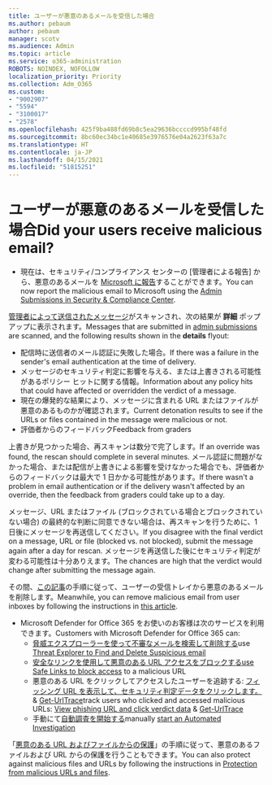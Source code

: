 ```yaml
---
title: ユーザーが悪意のあるメールを受信した場合
ms.author: pebaum
author: pebaum
manager: scotv
ms.audience: Admin
ms.topic: article
ms.service: o365-administration
ROBOTS: NOINDEX, NOFOLLOW
localization_priority: Priority
ms.collection: Adm_O365
ms.custom:
- "9002907"
- "5594"
- "3100017"
- "2578"
ms.openlocfilehash: 425f9ba488fd69b8c5ea29636bccccd995bf48fd
ms.sourcegitcommit: 8bc60ec34bc1e40685e3976576e04a2623f63a7c
ms.translationtype: HT
ms.contentlocale: ja-JP
ms.lasthandoff: 04/15/2021
ms.locfileid: "51815251"
---
```

# <a name="did-your-users-receive-malicious-email"></a><span data-ttu-id="5bb4c-102">ユーザーが悪意のあるメールを受信した場合</span><span class="sxs-lookup"><span data-stu-id="5bb4c-102">Did your users receive malicious email?</span></span>

- <span data-ttu-id="5bb4c-103">現在は、セキュリティ/コンプライアンス センターの [管理者による報告] から、悪意のあるメールを [Microsoft に報告](https://sip.protection.office.com/reportsubmission)することができます。</span><span class="sxs-lookup"><span data-stu-id="5bb4c-103">You can now report the malicious email to Microsoft using the [Admin Submissions in Security & Compliance Center](https://sip.protection.office.com/reportsubmission).</span></span>

<span data-ttu-id="5bb4c-104">[管理者によって送信されたメッセージ](https://sip.protection.office.com/reportsubmission)がスキャンされ、次の結果が **詳細** ポップアップに表示されます。</span><span class="sxs-lookup"><span data-stu-id="5bb4c-104">Messages that are submitted in [admin submissions](https://sip.protection.office.com/reportsubmission) are scanned, and the following results shown in the **details** flyout:</span></span>

- <span data-ttu-id="5bb4c-105">配信時に送信者のメール認証に失敗した場合。</span><span class="sxs-lookup"><span data-stu-id="5bb4c-105">If there was a failure in the sender's email authentication at the time of delivery.</span></span>
- <span data-ttu-id="5bb4c-106">メッセージのセキュリティ判定に影響を与える、または上書きされる可能性があるポリシー ヒットに関する情報。</span><span class="sxs-lookup"><span data-stu-id="5bb4c-106">Information about any policy hits that could have affected or overridden the verdict of a message.</span></span>
- <span data-ttu-id="5bb4c-107">現在の爆発的な結果により、メッセージに含まれる URL またはファイルが悪意のあるものかが確認されます。</span><span class="sxs-lookup"><span data-stu-id="5bb4c-107">Current detonation results to see if the URLs or files contained in the message were malicious or not.</span></span>
- <span data-ttu-id="5bb4c-108">評価者からのフィードバック</span><span class="sxs-lookup"><span data-stu-id="5bb4c-108">Feedback from graders</span></span>

<span data-ttu-id="5bb4c-109">上書きが見つかった場合、再スキャンは数分で完了します。</span><span class="sxs-lookup"><span data-stu-id="5bb4c-109">If an override was found, the rescan should complete in several minutes.</span></span> <span data-ttu-id="5bb4c-110">メール認証に問題がなかった場合、または配信が上書きによる影響を受けなかった場合でも、評価者からのフィードバックは最大で 1 日かかる可能性があります。</span><span class="sxs-lookup"><span data-stu-id="5bb4c-110">If there wasn't a problem in email authentication or if the delivery wasn't affected by an override, then the feedback from graders could take up to a day.</span></span>

<span data-ttu-id="5bb4c-111">メッセージ、URL またはファイル (ブロックされている場合とブロックされていない場合) の最終的な判断に同意できない場合は、再スキャンを行うために、1 日後にメッセージを再送信してください。</span><span class="sxs-lookup"><span data-stu-id="5bb4c-111">If you disagree with the final verdict on a message, URL or file (blocked vs. not blocked), submit the message again after a day for rescan.</span></span> <span data-ttu-id="5bb4c-112">メッセージを再送信した後にセキュリティ判定が変わる可能性は十分ありえます。</span><span class="sxs-lookup"><span data-stu-id="5bb4c-112">The chances are high that the verdict would change after submitting the message again.</span></span>

<span data-ttu-id="5bb4c-113">その間、[この記事](https://docs.microsoft.com/microsoft-365/compliance/search-for-and-delete-messages-in-your-organization)の手順に従って、ユーザーの受信トレイから悪意のあるメールを削除します。</span><span class="sxs-lookup"><span data-stu-id="5bb4c-113">Meanwhile, you can remove malicious email from user inboxes by following the instructions in [this article](https://docs.microsoft.com/microsoft-365/compliance/search-for-and-delete-messages-in-your-organization).</span></span>

- <span data-ttu-id="5bb4c-114">Microsoft Defender for Office 365 をお使いのお客様は次のサービスを利用できます。</span><span class="sxs-lookup"><span data-stu-id="5bb4c-114">Customers with Microsoft Defender for Office 365 can:</span></span>
    - <span data-ttu-id="5bb4c-115">[脅威エクスプローラーを使って不審なメールを検索して削除する](https://docs.microsoft.com/microsoft-365/security/office-365-security/investigate-malicious-email-that-was-delivered)</span><span class="sxs-lookup"><span data-stu-id="5bb4c-115">use [Threat Explorer to Find and Delete Suspicious email](https://docs.microsoft.com/microsoft-365/security/office-365-security/investigate-malicious-email-that-was-delivered)</span></span>
    - <span data-ttu-id="5bb4c-116">[安全なリンクを使用して悪意のある URL アクセスをブロックする](https://docs.microsoft.com/microsoft-365/security/office-365-security/atp-safe-links)</span><span class="sxs-lookup"><span data-stu-id="5bb4c-116">[use Safe Links to block access](https://docs.microsoft.com/microsoft-365/security/office-365-security/atp-safe-links) to a malicious URL</span></span>
    - <span data-ttu-id="5bb4c-117">悪意のある URL をクリックしてアクセスしたユーザーを追跡する: [フィッシング URL を表示して、セキュリティ判定データをクリックします。](https://docs.microsoft.com/microsoft-365/security/office-365-security/threat-explorer) & [Get-UrlTrace](https://docs.microsoft.com/powershell/module/exchange/get-urltrace)</span><span class="sxs-lookup"><span data-stu-id="5bb4c-117">track users who clicked and accessed malicious URLs: [View phishing URL and click verdict data](https://docs.microsoft.com/microsoft-365/security/office-365-security/threat-explorer) & [Get-UrlTrace](https://docs.microsoft.com/powershell/module/exchange/get-urltrace)</span></span>
    - <span data-ttu-id="5bb4c-118">手動にて[自動調査を開始する](https://docs.microsoft.com/microsoft-365/security/office-365-security/automated-investigation-response-office)</span><span class="sxs-lookup"><span data-stu-id="5bb4c-118">manually [start an Automated Investigation](https://docs.microsoft.com/microsoft-365/security/office-365-security/automated-investigation-response-office)</span></span>

<span data-ttu-id="5bb4c-119">「[悪意のある URL およびファイルからの保護](https://docs.microsoft.com/microsoft-365/security/office-365-security/protect-against-threats)」の手順に従って、悪意のあるファイルおよび URL からの保護を行うこともできます。</span><span class="sxs-lookup"><span data-stu-id="5bb4c-119">You can also protect against malicious files and URLs by following the instructions in [Protection from malicious URLs and files](https://docs.microsoft.com/microsoft-365/security/office-365-security/protect-against-threats).</span></span>